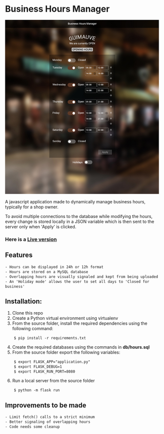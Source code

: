 # Business Hours Manager

![Business Hours Manager](/imgs/screenshot.jpg)

A javascript application made to dynamically manage business hours, typically for a shop owner.

To avoid multiple connections to the database while modifying the hours, every change is stored locally in a JSON variable which is then sent to the server only when 'Apply' is clicked.

### Here is a [Live version](https://guimauveb.com/projects/businessHours)

## Features
    - Hours can be displayed in 24h or 12h format
    - Hours are stored on a MySQL database
    - Overlapping hours are visually signaled and kept from being uploaded
    - An 'Holiday mode' allows the user to set all days to 'Closed for business'


## Installation:

1. Clone this repo
2. Create a Python virtual environment using virtualenv
3. From the source folder, install the required dependencies using the following command:
```
    $ pip install -r requirements.txt
```
4. Create the required databases using the commands in **db/hours.sql**
5. From the source folder export the following variables:
```
    $ export FLASK_APP="application.py"
    $ export FLASK_DEBUG=1
    $ export FLASK_RUN_PORT=8080
```
6. Run a local server from the source folder
```
    $ python -m flask run
```


## Improvements to be made
    - Limit fetch() calls to a strict minimum
    - Better signaling of overlapping hours
    - Code needs some cleanup


